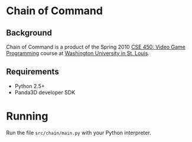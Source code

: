 # Chain of Command

## Background

Chain of Command is a product of the Spring 2010 [CSE 450: Video Game Programming](http://www.cse.wustl.edu/~ckelleher/cse450/) course at [Washington University in St. Louis](http://wustl.edu).

## Requirements

  * Python 2.5+
  * Panda3D developer SDK

# Running 

Run the file `src/chain/main.py` with your Python interpreter.
